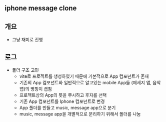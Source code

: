 ## iphone message clone
## 개요
- 그냥 재미로 진행
  
## 로그
- 폴더 구조 고민
  - vite로 프로젝트를 생성하였기 때문에 기본적으로 App 컴포넌트가 존재
  - 기존의 App 컴포넌트와 일반적으로 알고있는 mobile App들 (메세지 앱, 음악 앱)의 명칭이 겹침
  - 프로젝트상의 App의 뜻을 무시하고 후자를 선택
  - 기존 App 컴포넌트를 Iphone 컴포넌트로 변경
  - App 폴더를 만들고 music, message app으로 분기
  - music, message app을 개별적으로 분리하기 위해서 폴더를 나눔
